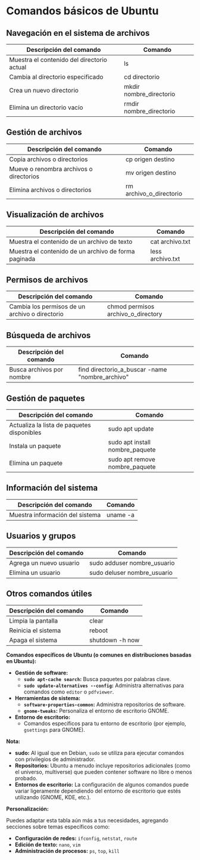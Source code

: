 # Comandos básicos de Ubuntu

## Navegación en el sistema de archivos

| Descripción del comando                    | Comando                 |
| ------------------------------------------ | ----------------------- |
| Muestra el contenido del directorio actual | ls                      |
| Cambia al directorio especificado          | cd directorio           |
| Crea un nuevo directorio                   | mkdir nombre_directorio |
| Elimina un directorio vacío                | rmdir nombre_directorio |

## Gestión de archivos

| Descripción del comando                 | Comando                 |
| --------------------------------------- | ----------------------- |
| Copia archivos o directorios            | cp origen destino       |
| Mueve o renombra archivos o directorios | mv origen destino       |
| Elimina archivos o directorios          | rm archivo_o_directorio |

## Visualización de archivos

| Descripción del comando                              | Comando          |
| ---------------------------------------------------- | ---------------- |
| Muestra el contenido de un archivo de texto          | cat archivo.txt  |
| Muestra el contenido de un archivo de forma paginada | less archivo.txt |

## Permisos de archivos

| Descripción del comando                        | Comando                            |
| ---------------------------------------------- | ---------------------------------- |
| Cambia los permisos de un archivo o directorio | chmod permisos archivo_o_directory |

## Búsqueda de archivos

| Descripción del comando   | Comando                                         |
| ------------------------- | ----------------------------------------------- |
| Busca archivos por nombre | find directorio_a_buscar -name "nombre_archivo" |

## Gestión de paquetes

| Descripción del comando                    | Comando                         |
| ------------------------------------------ | ------------------------------- |
| Actualiza la lista de paquetes disponibles | sudo apt update                 |
| Instala un paquete                         | sudo apt install nombre_paquete |
| Elimina un paquete                         | sudo apt remove nombre_paquete  |

## Información del sistema

| Descripción del comando         | Comando  |
| ------------------------------- | -------- |
| Muestra información del sistema | uname -a |

## Usuarios y grupos

| Descripción del comando | Comando                     |
| ----------------------- | --------------------------- |
| Agrega un nuevo usuario | sudo adduser nombre_usuario |
| Elimina un usuario      | sudo deluser nombre_usuario |

## Otros comandos útiles

| Descripción del comando | Comando         |
| ----------------------- | --------------- |
| Limpia la pantalla      | clear           |
| Reinicia el sistema     | reboot          |
| Apaga el sistema        | shutdown -h now |

**Comandos específicos de Ubuntu (o comunes en distribuciones basadas en Ubuntu):**

- **Gestión de software:**
  - **`sudo apt-cache search`:** Busca paquetes por palabras clave.
  - **`sudo update-alternatives --config`:** Administra alternativas para comandos como `editor` o `pdfviewer`.
- **Herramientas de sistema:**
  - **`software-properties-common`:** Administra repositorios de software.
  - **`gnome-tweaks`:** Personaliza el entorno de escritorio GNOME.
- **Entorno de escritorio:**
  - Comandos específicos para tu entorno de escritorio (por ejemplo, `gsettings` para GNOME).

**Nota:**

- **sudo:** Al igual que en Debian, `sudo` se utiliza para ejecutar comandos con privilegios de administrador.
- **Repositorios:** Ubuntu a menudo incluye repositorios adicionales (como el universo, multiverse) que pueden contener software no libre o menos probado.
- **Entornos de escritorio:** La configuración de algunos comandos puede variar ligeramente dependiendo del entorno de escritorio que estés utilizando (GNOME, KDE, etc.).

**Personalización:**

Puedes adaptar esta tabla aún más a tus necesidades, agregando secciones sobre temas específicos como:

- **Configuración de redes:** `ifconfig`, `netstat`, `route`
- **Edición de texto:** `nano`, `vim`
- **Administración de procesos:** `ps`, `top`, `kill`
